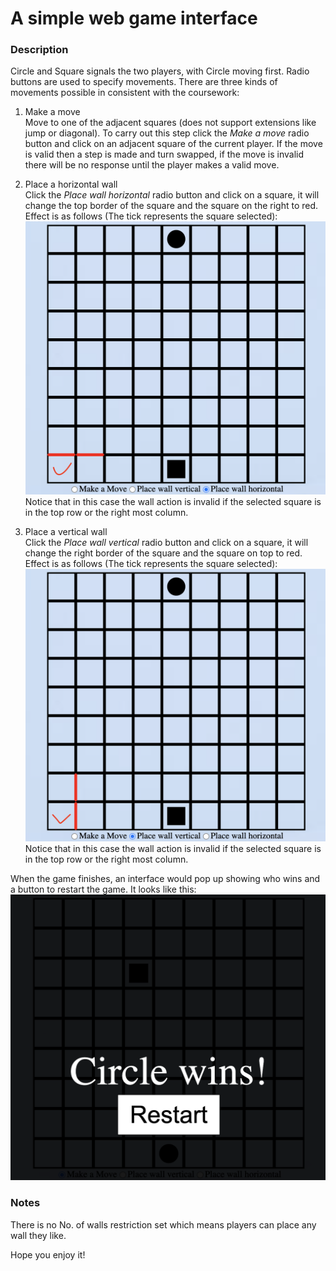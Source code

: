 # A simple web game interface 

### Description
Circle and Square signals the two players, with Circle moving first. Radio buttons are used to specify movements. There are 
three kinds of movements possible in consistent with the coursework:

1. Make a move  
Move to one of the adjacent squares (does not support extensions like jump or diagonal). To carry out this step click the 
*Make a move* radio button and click on an adjacent square of the current player. If the move is valid then a step is made 
and turn swapped, if the move is invalid there will be no response until the player makes a valid move. 

2. Place a horizontal wall  
Click the *Place wall horizontal* radio button and click on a square, it will change the top border of the square and the square on the right to red. Effect is as follows (The tick represents the square selected):
![](src/horizontal.png)
Notice that in this case the wall action is invalid if the selected square is in the top row or the right most column.

3. Place a vertical wall  
Click the *Place wall vertical* radio button and click on a square, it will change the right border of the square and the square on top to red. Effect is as follows (The tick represents the square selected):
![](src/vertical.png)
Notice that in this case the wall action is invalid if the selected square is in the top row or the right most column.

When the game finishes, an interface would pop up showing who wins and a button to restart the game. It looks like this:
![](src/Win.png)

### Notes
There is no No. of walls restriction set which means players can place any wall they like. 

Hope you enjoy it!